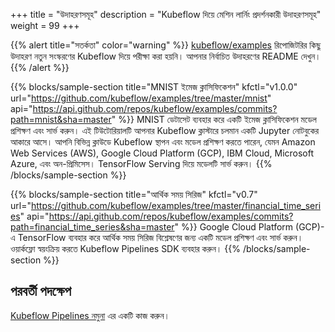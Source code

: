 +++
title = "উদাহরণসমূহ"
description = "Kubeflow দিয়ে মেশিন লার্নিং প্রদর্শনকারী উদাহরণসমূহ"
weight = 99
+++

{{% alert title="সতর্কতা" color="warning" %}}
[kubeflow/examples](https://github.com/kubeflow/examples) রিপোজিটরির কিছু উদাহরণ নতুন সংস্করণের Kubeflow দিয়ে পরীক্ষা করা হয়নি। আপনার নির্বাচিত উদাহরণের README দেখুন।
{{% /alert %}}

{{% blocks/sample-section title="MNIST ইমেজ ক্লাসিফিকেশন"
  kfctl="v1.0.0"
  url="https://github.com/kubeflow/examples/tree/master/mnist"
  api="https://api.github.com/repos/kubeflow/examples/commits?path=mnist&sha=master" %}}
MNIST ডেটাসেট ব্যবহার করে একটি ইমেজ ক্লাসিফিকেশন মডেল প্রশিক্ষণ এবং সার্ভ করুন।
এই টিউটোরিয়ালটি আপনার Kubeflow ক্লাস্টারে চলমান একটি Jupyter নোটবুকের আকারে আসে।
আপনি বিভিন্ন ক্লাউডে Kubeflow স্থাপন এবং মডেল প্রশিক্ষণ করতে পারেন,
যেমন Amazon Web Services (AWS), Google Cloud Platform (GCP), IBM Cloud,
Microsoft Azure, এবং অন-প্রিমিসেস। TensorFlow Serving দিয়ে মডেলটি সার্ভ করুন।
{{% /blocks/sample-section %}}

{{% blocks/sample-section title="আর্থিক সময় সিরিজ"
  kfctl="v0.7"
  url="https://github.com/kubeflow/examples/tree/master/financial_time_series"
  api="https://api.github.com/repos/kubeflow/examples/commits?path=financial_time_series&sha=master" %}}
Google Cloud Platform (GCP)-এ TensorFlow ব্যবহার করে আর্থিক সময় সিরিজ বিশ্লেষণের জন্য একটি মডেল প্রশিক্ষণ এবং সার্ভ করুন।
ওয়ার্কফ্লো স্বয়ংক্রিয় করতে Kubeflow Pipelines SDK ব্যবহার করুন।
{{% /blocks/sample-section %}}

## পরবর্তী পদক্ষেপ

[Kubeflow Pipelines নমুনা](/docs/components/pipelines/legacy-v1/tutorials/build-pipeline/) এর একটি কাজ করুন।
